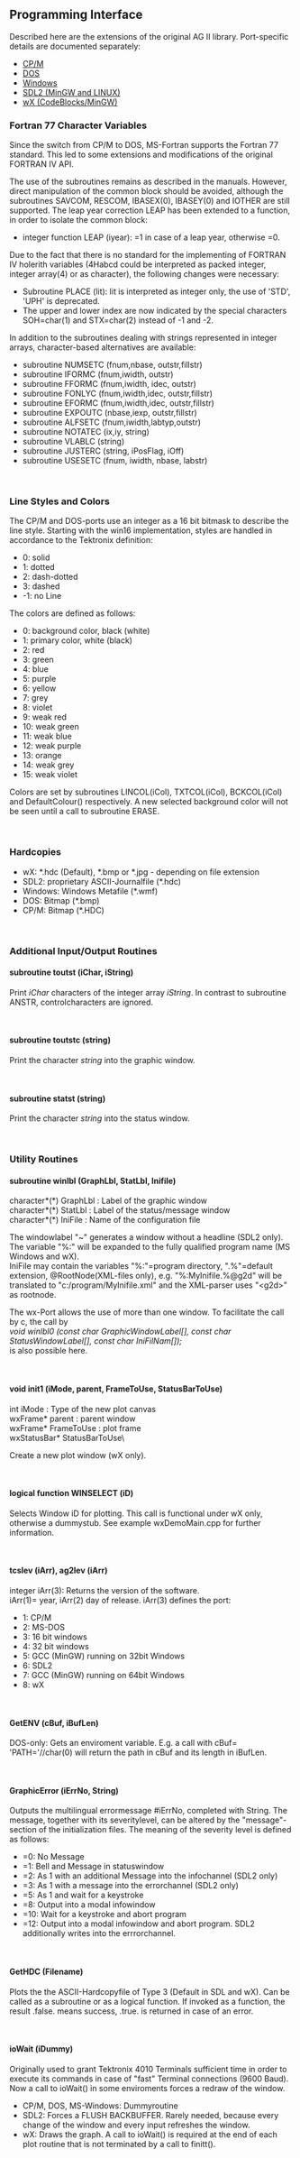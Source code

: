 ## Programming Interface

Described here are the extensions of the original AG II library. Port-specific details are documented separately:

* [CP/M](./Doxygen/CPMdox-en.pdf)
* [DOS](./Doxygen/DOSdox-en.pdf)
* [Windows](./Doxygen/WINdox-en.pdf)
* [SDL2 (MinGW and LINUX)](./Doxygen/SDLdox-en.pdf)
* [wX (CodeBlocks/MinGW)](./Doxygen/wXdox-en.pdf)

### Fortran 77 Character Variables

Since the switch from CP/M to DOS, MS-Fortran supports the Fortran 77 standard. This led to some extensions and modifications of the original FORTRAN IV API.

The use of the subroutines remains as described in the manuals. However, direct manipulation of the common block should be avoided, although  the subroutines SAVCOM, RESCOM, IBASEX(0), IBASEY(0) and IOTHER are still supported. The leap year correction LEAP has been extended to a function, in order to isolate the common block:

- integer function LEAP (iyear): =1 in case of a leap year, otherwise =0.

Due to the fact that there is no standard for the implementing of FORTRAN IV holerith variables (4Habcd could be interpreted as packed integer, integer array(4) or as character), the following changes were necessary:

 - Subroutine PLACE (lit): lit is interpreted as integer only, the use of 'STD', 'UPH' is deprecated.
 - The upper and lower index are now indicated by the special characters SOH=char(1) and STX=char(2) instead of -1 and -2.
 
In addition to the subroutines dealing with strings represented in integer arrays, character-based alternatives are available:

- subroutine NUMSETC (fnum,nbase, outstr,fillstr)
- subroutine IFORMC (fnum,iwidth, outstr)
- subroutine FFORMC (fnum,iwidth, idec, outstr)
- subroutine FONLYC (fnum,iwidth,idec, outstr,fillstr)
- subroutine EFORMC (fnum,iwidth,idec, outstr,fillstr)
- subroutine EXPOUTC (nbase,iexp, outstr,fillstr)
- subroutine ALFSETC (fnum,iwidth,labtyp,outstr)
- subroutine NOTATEC (ix,iy, string)
- subroutine VLABLC (string)
- subroutine JUSTERC (string, iPosFlag, iOff)
- subroutine USESETC (fnum, iwidth, nbase, labstr)

<br>

### Line Styles and Colors

The CP/M and DOS-ports use an integer as a 16 bit bitmask to describe the line style. Starting with the win16 implementation, styles are handled in accordance to the Tektronix definition:

- 0: solid
- 1: dotted
- 2: dash-dotted
- 3: dashed
- -1: no Line

The colors are defined as follows:

- 0: background color, black (white)
- 1: primary color, white (black)
- 2: red
- 3: green
- 4: blue
- 5: purple
- 6: yellow
- 7: grey
- 8: violet
- 9: weak red
- 10: weak green
- 11: weak blue
- 12: weak purple
- 13: orange
- 14: weak grey
- 15: weak violet

Colors are set by subroutines LINCOL(iCol), TXTCOL(iCol), BCKCOL(iCol) and DefaultColour() respectively. A new selected background color will not be seen until a call to subroutine ERASE.

<br>

### Hardcopies

- wX: *.hdc (Default), *.bmp or *.jpg - depending on file extension
- SDL2: proprietary ASCII-Journalfile (*.hdc)
- Windows: Windows Metafile (*.wmf) 
- DOS: Bitmap (*.bmp)
- CP/M: Bitmap (*.HDC)

<br>

### Additional Input/Output Routines

#### subroutine toutst (iChar, iString)

Print *iChar* characters of the integer array *iString*. In contrast to subroutine ANSTR, controlcharacters are ignored.

<br>

#### subroutine toutstc (string)

Print the character *string* into the graphic window.

<br>

#### subroutine statst (string)

Print the character *string* into the status window.

<br>

### Utility Routines

#### subroutine winlbl (GraphLbl, StatLbl, Inifile)

character\*(\*) GraphLbl : Label of the graphic window\
character\*(\*) StatLbl : Label of the status/message window\
character\*(\*) IniFile : Name of the configuration file

The windowlabel "~" generates a window without a headline (SDL2 only). The variable "%:" will be expanded to the fully qualified program name (MS Windows and wX).\
IniFile may contain the variables "%:"=program directory, ".%"=default extension, @RootNode(XML-files only), e.g. "%:MyInifile.%@g2d" will be translated to "c:/program/MyInifile.xml" and the XML-parser uses "\<g2d\>" as rootnode.

The wx-Port allows the use of more than one window. To facilitate the call by c, the call by\
 *void winlbl0 (const char GraphicWindowLabel[], const char StatusWindowLabel[], const char IniFilNam[]);*\
is also possible here.

<br>

#### void init1  (iMode, parent, FrameToUse, StatusBarToUse)

int iMode : Type of the new plot canvas\
wxFrame* parent : parent window\
wxFrame* FrameToUse : plot frame\
wxStatusBar* StatusBarToUse\

Create a new plot window (wX only).

<br>

#### logical function WINSELECT (iD)

Selects Window iD for plotting. This call is functional under wX only, otherwise a dummystub. See example wxDemoMain.cpp for further information.

<br>

#### tcslev (iArr), ag2lev (iArr)

integer iArr(3): Returns the version of the software.\
iArr(1)= year, iArr(2) day of release. iArr(3) defines the port:

- 1: CP/M
- 2: MS-DOS
- 3: 16 bit windows
- 4: 32 bit windows
- 5: GCC (MinGW) running on 32bit Windows
- 6: SDL2
- 7: GCC (MinGW) running on 64bit Windows
- 8: wX

<br>

#### GetENV (cBuf, iBufLen)

DOS-only: Gets an enviroment variable. E.g. a call with cBuf= 'PATH='//char(0) will return the path in cBuf and its length in iBufLen.

<br>

#### GraphicError (iErrNo, String)

Outputs the multilingual errormessage #iErrNo, completed with String. The message, together with its severitylevel, can be altered by the "message"-section of the initialization files. The meaning of the severity level is defined as follows:
+ =0: No Message
+ =1: Bell and Message in statuswindow
+ =2: As 1 with an additional Message into the infochannel (SDL2 only)
+ =3: As 1 with a message into the errorchannel (SDL2 only)
+ =5: As 1 and wait for a keystroke
+ =8: Output into a modal infowindow
+ =10: Wait for a keystroke and abort program
+ =12: Output into a modal infowindow and abort program. SDL2 additionally writes into the errrorchannel.

<br>

#### GetHDC (Filename)

Plots the the ASCII-Hardcopyfile of Type 3 (Default in SDL and wX). Can be called as a subroutine or as a logical function. If invoked as a function, the result .false. means success, .true. is returned in case of an error.

<br>

#### ioWait (iDummy)

Originally used to grant Tektronix 4010 Terminals sufficient time in order to execute its commands in case of "fast" Terminal connections (9600 Baud). Now a call to ioWait() in some enviroments forces a redraw of the window.
+ CP/M, DOS, MS-Windows: Dummyroutine
+ SDL2: Forces a FLUSH BACKBUFFER. Rarely needed, because every change of the window and every input refreshes the window.
+ wX: Draws the graph. A call to ioWait() is required at the end of each plot routine that is not terminated by a call to finitt(). 